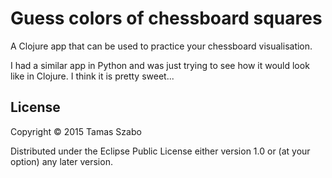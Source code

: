 # Guess colors of chessboard squares

A Clojure app that can be used to practice your chessboard visualisation.

I had a similar app in Python and was just trying to see how it would look like in Clojure.
I think it is pretty sweet...


## License

Copyright © 2015 Tamas Szabo

Distributed under the Eclipse Public License either version 1.0 or (at
your option) any later version.
